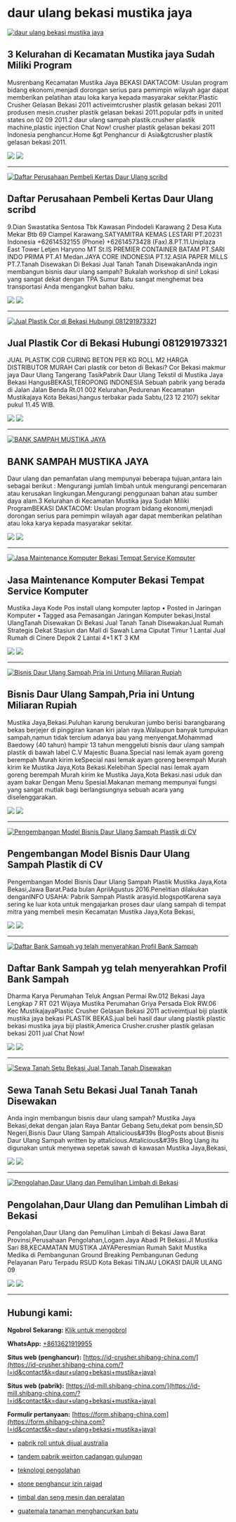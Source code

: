 # daur ulang bekasi mustika jaya

<a href="https://swt.shibang-china.com/?l=id&img&k=daur+ulang+bekasi+mustika+jaya" target="_blank">![daur ulang bekasi mustika jaya](http://static.shibang-china.com/all-800x300/1306.jpg)</a>

## 3 Kelurahan di Kecamatan Mustika jaya Sudah Miliki Program
Musrenbang Kecamatan Mustika Jaya BEKASI DAKTACOM: Usulan program bidang ekonomi,menjadi dorongan serius para pemimpin wilayah agar dapat memberikan pelatihan atau loka karya kepada masyarakar sekitar.Plastic Crusher Gelasan Bekasi 2011 activeimtcrusher plastik gelasan bekasi 2011 produsen mesin.crusher plastik gelasan bekasi 2011.popular pdfs in united states on 02 09 2011.2 daur ulang sampah plastik.crusher plastik machine,plastic injection Chat Now! crusher plastik gelasan bekasi 2011 Indonesia penghancur.Home &gt Penghancur di Asia&gtcrusher plastik gelasan bekasi 2011.


<a href="https://whatsapp.shibangsoft.com/WhatsApp.php" target="_blank" title="WhatsApp">![](http://static.shibang-china.com/icon/whatsapp.png)</a> <a href="https://swt.shibang-china.com/?l=id&icon&k=daur+ulang+bekasi+mustika+jaya" target="_blank">![](http://static.shibang-china.com/icon/chat-id.png)</a>

---

<a href="https://swt.shibang-china.com/?l=id&img&k=daur+ulang+bekasi+mustika+jaya" target="_blank">![Daftar Perusahaan Pembeli Kertas Daur Ulang scribd](http://static.shibang-china.com/all-800x300/909.jpg)</a>

## Daftar Perusahaan Pembeli Kertas Daur Ulang scribd
9.Dian Swastatika Sentosa Tbk Kawasan Pindodeli Karawang 2 Desa Kuta Mekar Btb 69 Ciampel Karawang.SATYAMITRA KEMAS LESTARI PT.20231 Indonesia +62614532155 (Phone) +62614573428 (Fax).8.PT.11.Uniplaza East Tower Letjen Haryono MT St.IS PREMIER CONTAINER BATAM PT.SARI INDO PRIMA PT.A1 Medan.JAYA CORE INDONESIA PT.12.ASIA PAPER MILLS PT.7.Tanah Disewakan Di Bekasi Jual Tanah Tanah DisewakanAnda ingin membangun bisnis daur ulang sampah? Bukalah workshop di sini! Lokasi yang sangat dekat dengan TPA Sumur Batu sangat menghemat bea transportasi Anda mengangkut bahan baku.


<a href="https://whatsapp.shibangsoft.com/WhatsApp.php" target="_blank" title="WhatsApp">![](http://static.shibang-china.com/icon/whatsapp.png)</a> <a href="https://swt.shibang-china.com/?l=id&icon&k=daur+ulang+bekasi+mustika+jaya" target="_blank">![](http://static.shibang-china.com/icon/chat-id.png)</a>

---

<a href="https://swt.shibang-china.com/?l=id&img&k=daur+ulang+bekasi+mustika+jaya" target="_blank">![Jual Plastik Cor di Bekasi Hubungi 081291973321](http://static.shibang-china.com/all-800x300/1245.jpg)</a>

## Jual Plastik Cor di Bekasi Hubungi 081291973321
JUAL PLASTIK COR CURING BETON PER KG ROLL M2 HARGA DISTRIBUTOR MURAH Cari plastik cor beton di Bekasi? Cor Bekasi makmur jaya Daur Ulang Tangerang TasikPabrik Daur Ulang Tekstil di Mustika Jaya Bekasi HangusBEKASI,TEROPONG INDONESIA Sebuah pabrik yang berada di Jalan Jalan Benda Rt.01 002 Kelurahan,Pedurenan Kecamatan Mustikajaya Kota Bekasi,hangus terbakar pada Sabtu,(23 12 2107) sekitar pukul 11.45 WIB.


<a href="https://whatsapp.shibangsoft.com/WhatsApp.php" target="_blank" title="WhatsApp">![](http://static.shibang-china.com/icon/whatsapp.png)</a> <a href="https://swt.shibang-china.com/?l=id&icon&k=daur+ulang+bekasi+mustika+jaya" target="_blank">![](http://static.shibang-china.com/icon/chat-id.png)</a>

---

<a href="https://swt.shibang-china.com/?l=id&img&k=daur+ulang+bekasi+mustika+jaya" target="_blank">![BANK SAMPAH MUSTIKA JAYA](http://static.shibang-china.com/all-800x300/178.jpg)</a>

## BANK SAMPAH MUSTIKA JAYA
Daur ulang dan pemanfatan ulang mempunyai beberapa tujuan,antara lain sebagai berikut : Mengurangi jumlah limbah untuk mengurangi pencemaran atau kerusakan lingkungan.Mengurangi penggunaan bahan atau sumber daya alam.3 Kelurahan di Kecamatan Mustika jaya Sudah Miliki ProgramBEKASI DAKTACOM: Usulan program bidang ekonomi,menjadi dorongan serius para pemimpin wilayah agar dapat memberikan pelatihan atau loka karya kepada masyarakar sekitar.


<a href="https://whatsapp.shibangsoft.com/WhatsApp.php" target="_blank" title="WhatsApp">![](http://static.shibang-china.com/icon/whatsapp.png)</a> <a href="https://swt.shibang-china.com/?l=id&icon&k=daur+ulang+bekasi+mustika+jaya" target="_blank">![](http://static.shibang-china.com/icon/chat-id.png)</a>

---

<a href="https://swt.shibang-china.com/?l=id&img&k=daur+ulang+bekasi+mustika+jaya" target="_blank">![Jasa Maintenance Komputer Bekasi Tempat Service Komputer](http://static.shibang-china.com/all-800x300/272.jpg)</a>

## Jasa Maintenance Komputer Bekasi Tempat Service Komputer
Mustika Jaya Kode Pos install ulang komputer laptop • Posted in Jaringan Komputer • Tagged asa Pemasangan Jaringan Komputer bekasi,Instal UlangTanah Disewakan Di Bekasi Jual Tanah Tanah DisewakanJual Rumah Strategis Dekat Stasiun dan Mall di Sawah Lama Ciputat Timur 1 Lantai Jual Rumah di Cinere Depok 2 Lantai 4+1 KT 3 KM


<a href="https://whatsapp.shibangsoft.com/WhatsApp.php" target="_blank" title="WhatsApp">![](http://static.shibang-china.com/icon/whatsapp.png)</a> <a href="https://swt.shibang-china.com/?l=id&icon&k=daur+ulang+bekasi+mustika+jaya" target="_blank">![](http://static.shibang-china.com/icon/chat-id.png)</a>

---

<a href="https://swt.shibang-china.com/?l=id&img&k=daur+ulang+bekasi+mustika+jaya" target="_blank">![Bisnis Daur Ulang Sampah,Pria ini Untung Miliaran Rupiah](http://static.shibang-china.com/all-800x300/1328.jpg)</a>

## Bisnis Daur Ulang Sampah,Pria ini Untung Miliaran Rupiah
Mustika Jaya,Bekasi.Puluhan karung berukuran jumbo berisi barangbarang bekas berjejer di pinggiran kanan kiri jalan raya.Walaupun banyak tumpukan sampah,namun tidak tercium adanya bau yang menyengat.Mohammad Baedowy (40 tahun) hampir 13 tahun menggeluti bisnis daur ulang sampah plastik di bawah label C.V Majestic Buana.Special nasi lemak ayam goreng berempah Murah kirim keSpecial nasi lemak ayam goreng berempah Murah kirim ke Mustika Jaya,Kota Bekasi.Kelebihan Special nasi lemak ayam goreng berempah Murah kirim ke Mustika Jaya,Kota Bekasi.nasi uduk dan ayam bakar Dengan Menu Spesial.Makanan memang mempunyai fungsi yang sangat mutlak bagi berlangsungnya sebuah acara yang diselenggarakan.


<a href="https://whatsapp.shibangsoft.com/WhatsApp.php" target="_blank" title="WhatsApp">![](http://static.shibang-china.com/icon/whatsapp.png)</a> <a href="https://swt.shibang-china.com/?l=id&icon&k=daur+ulang+bekasi+mustika+jaya" target="_blank">![](http://static.shibang-china.com/icon/chat-id.png)</a>

---

<a href="https://swt.shibang-china.com/?l=id&img&k=daur+ulang+bekasi+mustika+jaya" target="_blank">![Pengembangan Model Bisnis Daur Ulang Sampah Plastik di CV](http://static.shibang-china.com/all-800x300/415.jpg)</a>

## Pengembangan Model Bisnis Daur Ulang Sampah Plastik di CV
Pengembangan Model Bisnis Daur Ulang Sampah Plastik Mustika Jaya,Kota Bekasi,Jawa Barat.Pada bulan AprilAgustus 2016.Penelitian dilakukan denganINFO USAHA: Pabrik Sampah Plastik arasyid.blogspotKarena saya sering ke luar kota untuk mengajarkan proses daur ulang sampah di tempat mitra yang membeli mesin Kecamatan Mustika Jaya,Kota Bekasi,


<a href="https://whatsapp.shibangsoft.com/WhatsApp.php" target="_blank" title="WhatsApp">![](http://static.shibang-china.com/icon/whatsapp.png)</a> <a href="https://swt.shibang-china.com/?l=id&icon&k=daur+ulang+bekasi+mustika+jaya" target="_blank">![](http://static.shibang-china.com/icon/chat-id.png)</a>

---

<a href="https://swt.shibang-china.com/?l=id&img&k=daur+ulang+bekasi+mustika+jaya" target="_blank">![Daftar Bank Sampah yg telah menyerahkan Profil Bank Sampah](http://static.shibang-china.com/all-800x300/304.jpg)</a>

## Daftar Bank Sampah yg telah menyerahkan Profil Bank Sampah
Dharma Karya Perumahan Teluk Angsan Permai Rw.012 Bekasi Jaya Lengkap 7 RT 021 Wijaya Mustika Perumahan Griya Persada Elok RW.06 Kec MustikajayaPlastic Crusher Gelasan Bekasi 2011 activeimtjual biji plastik mustika jaya bekasi PLASTIK BEKAS.jual beli hasil daur ulang plastik plastic bekasi mustika jaya biji plastik,America Crusher.crusher plastik gelasan bekasi 2011 jual Chat Now!


<a href="https://whatsapp.shibangsoft.com/WhatsApp.php" target="_blank" title="WhatsApp">![](http://static.shibang-china.com/icon/whatsapp.png)</a> <a href="https://swt.shibang-china.com/?l=id&icon&k=daur+ulang+bekasi+mustika+jaya" target="_blank">![](http://static.shibang-china.com/icon/chat-id.png)</a>

---

<a href="https://swt.shibang-china.com/?l=id&img&k=daur+ulang+bekasi+mustika+jaya" target="_blank">![Sewa Tanah Setu Bekasi Jual Tanah Tanah Disewakan](http://static.shibang-china.com/all-800x300/1235.jpg)</a>

## Sewa Tanah Setu Bekasi Jual Tanah Tanah Disewakan
Anda ingin membangun bisnis daur ulang sampah? Mustika Jaya Bekasi,dekat dengan jalan Raya Bantar Gebang Setu,dekat pom bensin,SD Negeri,Bisnis Daur Ulang Sampah Attalicious&#39s BlogPosts about Bisnis Daur Ulang Sampah written by attalicious.Attalicious&#39s Blog Uang itu digunakan untuk menyewa sepetak sawah di kawasan Mustika Jaya,Bekasi,


<a href="https://whatsapp.shibangsoft.com/WhatsApp.php" target="_blank" title="WhatsApp">![](http://static.shibang-china.com/icon/whatsapp.png)</a> <a href="https://swt.shibang-china.com/?l=id&icon&k=daur+ulang+bekasi+mustika+jaya" target="_blank">![](http://static.shibang-china.com/icon/chat-id.png)</a>

---

<a href="https://swt.shibang-china.com/?l=id&img&k=daur+ulang+bekasi+mustika+jaya" target="_blank">![Pengolahan,Daur Ulang dan Pemulihan Limbah di Bekasi](http://static.shibang-china.com/all-800x300/447.jpg)</a>

## Pengolahan,Daur Ulang dan Pemulihan Limbah di Bekasi
Pengolahan,Daur Ulang dan Pemulihan Limbah di Bekasi Jawa Barat Provinsi,Perusahaan Pengolahan,Logam Jaya Abadi Pt Bekasi.Jl Mustika Sari 88,KECAMATAN MUSTIKA JAYAPeresmian Rumah Sakit Mustika Medika di Pembangunan Ground Breaking Pembangunan Gedung Pelayanan Paru Terpadu RSUD Kota Bekasi TINJAU LOKASI DAUR ULANG 09


<a href="https://whatsapp.shibangsoft.com/WhatsApp.php" target="_blank" title="WhatsApp">![](http://static.shibang-china.com/icon/whatsapp.png)</a> <a href="https://swt.shibang-china.com/?l=id&icon&k=daur+ulang+bekasi+mustika+jaya" target="_blank">![](http://static.shibang-china.com/icon/chat-id.png)</a>

---
## Hubungi kami:

**Ngobrol Sekarang:** [Klik untuk mengobrol](https://swt.shibang-china.com?l=id&contact&k=daur+ulang+bekasi+mustika+jaya)

**WhatsApp:**  [+8613621919955](https://whatsapp.shibangsoft.com/WhatsApp.php)

**Situs web (penghancur):** [https://id-crusher.shibang-china.com/](https://id-crusher.shibang-china.com/?l=id&contact&k=daur+ulang+bekasi+mustika+jaya)

**Situs web (pabrik):** [https://id-mill.shibang-china.com/](https://id-mill.shibang-china.com/?l=id&contact&k=daur+ulang+bekasi+mustika+jaya)

**Formulir pertanyaan:** [https://form.shibang-china.com](https://form.shibang-china.com?l=id&contact&k=daur+ulang+bekasi+mustika+jaya)

* [pabrik roll untuk dijual australia](../36/pabrik%20roll%20untuk%20dijual%20australia.md)

* [tandem pabrik weirton cadangan gulungan](../34/tandem%20pabrik%20weirton%20cadangan%20gulungan.md)

* [teknologi pengolahan](../40/teknologi%20pengolahan.md)

* [stone penghancur izin raigad](../39/stone%20penghancur%20izin%20raigad.md)

* [timbal dan seng mesin dan peralatan](../38/timbal%20dan%20seng%20mesin%20dan%20peralatan.md)

* [guatemala tanaman menghancurkan batu](../36/guatemala%20tanaman%20menghancurkan%20batu.md)